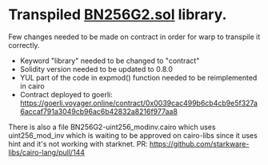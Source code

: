 # Transpiled [BN256G2.sol](https://github.com/musalbas/solidity-BN256G2) library.

Few changes needed to be made on contract in order for warp to transpile it correctly. 
- Keyword "library" needed to be changed to "contract"
- Solidity version needed to be updated to 0.8.0
- YUL part of the code in expmod() function needed to be reimplemented in cairo
- Contract deployed to goerli: https://goerli.voyager.online/contract/0x0039cac499b6cb4cb9e5f327a6accaf791a3049cb96ac6b42832a8216f977aa8


There is also a file BN256G2-uint256_modinv.cairo which uses uint256_mod_inv
which is waiting to be approved on cairo-libs since it uses hint and it's not working with starknet.
PR: https://github.com/starkware-libs/cairo-lang/pull/144
